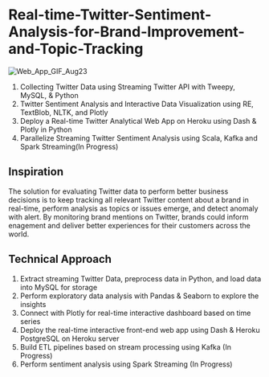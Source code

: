 # Real-time-Twitter-Sentiment-Analysis-for-Brand-Improvement-and-Topic-Tracking
![Web_App_GIF_Aug23](https://user-images.githubusercontent.com/68578215/197821578-30607bf5-4b83-4a3b-a65f-54a1b35679d4.gif)

1. Collecting Twitter Data using Streaming Twitter API with Tweepy, MySQL, & Python
2. Twitter Sentiment Analysis and Interactive Data Visualization using RE, TextBlob, NLTK, and Plotly
3. Deploy a Real-time Twitter Analytical Web App on Heroku using Dash & Plotly in Python
4. Parallelize Streaming Twitter Sentiment Analysis using Scala, Kafka and Spark Streaming(In Progress)

## Inspiration
The solution for evaluating Twitter data to perform better business decisions is to keep tracking all relevant Twitter content about a brand in real-time, perform analysis as topics or issues emerge, and detect anomaly with alert. By monitoring brand mentions on Twitter, brands could inform enagement and deliver better experiences for their customers across the world.

## Technical Approach 
1. Extract streaming Twitter Data, preprocess data in Python, and load data into MySQL for storage
2. Perform exploratory data analysis with Pandas & Seaborn to explore the insights
3. Connect with Plotly for real-time interactive dashboard based on time series
4. Deploy the real-time interactive front-end web app using Dash & Heroku PostgreSQL on Heroku server
5. Build ETL pipelines based on stream processing using Kafka (In Progress)
6. Perform sentiment analysis using Spark Streaming (In Progress)
